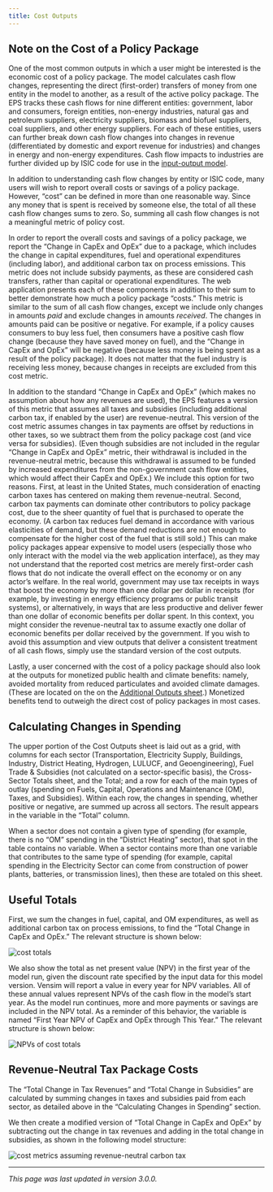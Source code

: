 ```yaml
---
title: Cost Outputs
---
```


## Note on the Cost of a Policy Package

One of the most common outputs in which a user might be interested is the economic cost of a policy package. The model calculates cash flow changes, representing the direct (first-order) transfers of money from one entity in the model to another, as a result of the active policy package. The EPS tracks these cash flows for nine different entities: government, labor and consumers, foreign entities, non-energy industries, natural gas and petroleum suppliers, electricity suppliers, biomass and biofuel suppliers, coal suppliers, and other energy suppliers. For each of these entities, users can further break down cash flow changes into changes in revenue (differentiated by domestic and export revenue for industries) and changes in energy and non-energy expenditures.  Cash flow impacts to industries are further divided up by ISIC code for use in the [input-output model](io-model).

In addition to understanding cash flow changes by entity or ISIC code, many users will wish to report overall costs or savings of a policy package. However, “cost” can be defined in more than one reasonable way. Since any money that is spent is received by someone else, the total of all these cash flow changes sums to zero. So, summing all cash flow changes is not a meaningful metric of policy cost.

In order to report the overall costs and savings of a policy package, we report the “Change in CapEx and OpEx” due to a package, which includes the change in capital expenditures, fuel and operational expenditures (including labor), and additional carbon tax on process emissions.  This metric does not include subsidy payments, as these are considered cash transfers, rather than capital or operational expenditures. The web application presents each of these components in addition to their sum to better demonstrate how much a policy package “costs.” This metric is similar to the sum of all cash flow changes, except we include only changes in amounts _paid_ and exclude changes in amounts _received_. The changes in amounts paid can be positive or negative. For example, if a policy causes consumers to buy less fuel, then consumers have a positive cash flow change (because they have saved money on fuel), and the “Change in CapEx and OpEx” will be negative (because less money is being spent as a result of the policy package). It does not matter that the fuel industry is receiving less money, because changes in receipts are excluded from this cost metric.

In addition to the standard “Change in CapEx and OpEx” (which makes no assumption about how any revenues are used), the EPS features a version of this metric that assumes all taxes and subsidies (including additional carbon tax, if enabled by the user) are revenue-neutral. This version of the cost metric assumes changes in tax payments are offset by reductions in other taxes, so we subtract them from the policy package cost (and vice versa for subsidies).  (Even though subsidies are not included in the regular “Change in CapEx and OpEx” metric, their withdrawal is included in the revenue-neutral metric, because this withdrawal is assumed to be funded by increased expenditures from the non-government cash flow entities, which would affect their CapEx and OpEx.)  We include this option for two reasons. First, at least in the United States, much consideration of enacting carbon taxes has centered on making them revenue-neutral. Second, carbon tax payments can dominate other contributors to policy package cost, due to the sheer quantity of fuel that is purchased to operate the economy. (A carbon tax reduces fuel demand in accordance with various elasticities of demand, but these demand reductions are not enough to compensate for the higher cost of the fuel that is still sold.) This can make policy packages appear expensive to model users (especially those who only interact with the model via the web application interface), as they may not understand that the reported cost metrics are merely first-order cash flows that do not indicate the overall effect on the economy or on any actor’s welfare. In the real world, government may use tax receipts in ways that boost the economy by more than one dollar per dollar in receipts (for example, by investing in energy efficiency programs or public transit systems), or alternatively, in ways that are less productive and deliver fewer than one dollar of economic benefits per dollar spent. In this context, you might consider the revenue-neutral tax to assume exactly one dollar of economic benefits per dollar received by the government. If you wish to avoid this assumption and view outputs that deliver a consistent treatment of all cash flows, simply use the standard version of the cost outputs.

Lastly, a user concerned with the cost of a policy package should also look at the outputs for monetized public health and climate benefits: namely, avoided mortality from reduced particulates and avoided climate damages.  (These are located on the on the [Additional Outputs sheet](additional-outputs).)  Monetized benefits tend to outweigh the direct cost of policy packages in most cases.

## Calculating Changes in Spending

The upper portion of the Cost Outputs sheet is laid out as a grid, with columns for each sector (Transportation, Electricity Supply, Buildings, Industry, District Heating, Hydrogen, LULUCF, and Geoengineering), Fuel Trade & Subsidies (not calculated on a sector-specific basis), the Cross-Sector Totals sheet, and the Total; and a row for each of the main types of outlay (spending on Fuels, Capital, Operations and Maintenance (OM), Taxes, and Subsidies). Within each row, the changes in spending, whether positive or negative, are summed up across all sectors. The result appears in the variable in the “Total” column.

When a sector does not contain a given type of spending (for example, there is no “OM” spending in the “District Heating” sector), that spot in the table contains no variable. When a sector contains more than one variable that contributes to the same type of spending (for example, capital spending in the Electricity Sector can come from construction of power plants, batteries, or transmission lines), then these are totaled on this sheet.

## Useful Totals

First, we sum the changes in fuel, capital, and OM expenditures, as well as additional carbon tax on process emissions, to find the “Total Change in CapEx and OpEx.” The relevant structure is shown below:

![cost totals](/img/cost-outputs-Total.png)

We also show the total as net present value (NPV) in the first year of the model run, given the discount rate specified by the input data for this model version. Vensim will report a value in every year for NPV variables. All of these annual values represent NPVs of the cash flow in the model’s start year. As the model run continues, more and more payments or savings are included in the NPV total. As a reminder of this behavior, the variable is named “First Year NPV of CapEx and OpEx through This Year.” The relevant structure is shown below:

![NPVs of cost totals](/img/cost-outputs-NPV.png)

## Revenue-Neutral Tax Package Costs

The “Total Change in Tax Revenues” and “Total Change in Subsidies” are calculated by summing changes in taxes and subsidies paid from each sector, as detailed above in the “Calculating Changes in Spending” section.

We then create a modified version of “Total Change in CapEx and OpEx” by subtracting out the change in tax revenues and adding in the total change in subsidies, as shown in the following model structure:

![cost metrics assuming revenue-neutral carbon tax](/img/cost-outputs-RevenueNeutral.png)

---
*This page was last updated in version 3.0.0.*
